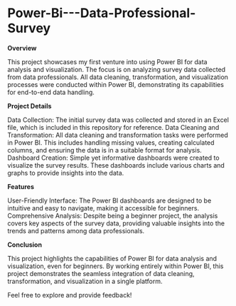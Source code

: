 # Power-Bi---Data-Professional-Survey

**Overview**

This project showcases my first venture into using Power BI for data analysis and visualization. The focus is on analyzing survey data collected from data professionals. All data cleaning, transformation, and visualization processes were conducted within Power BI, demonstrating its capabilities for end-to-end data handling.

**Project Details**

Data Collection: The initial survey data was collected and stored in an Excel file, which is included in this repository for reference.
Data Cleaning and Transformation: All data cleaning and transformation tasks were performed in Power BI. This includes handling missing values, creating calculated columns, and ensuring the data is in a suitable format for analysis.
Dashboard Creation: Simple yet informative dashboards were created to visualize the survey results. These dashboards include various charts and graphs to provide insights into the data.

**Features**

User-Friendly Interface: The Power BI dashboards are designed to be intuitive and easy to navigate, making it accessible for beginners.
Comprehensive Analysis: Despite being a beginner project, the analysis covers key aspects of the survey data, providing valuable insights into the trends and patterns among data professionals.

**Conclusion**

This project highlights the capabilities of Power BI for data analysis and visualization, even for beginners. By working entirely within Power BI, this project demonstrates the seamless integration of data cleaning, transformation, and visualization in a single platform.

Feel free to explore and provide feedback!

